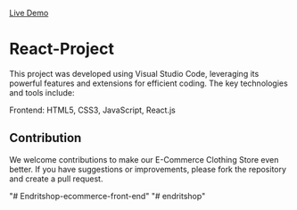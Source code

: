 [Live Demo](https://endrithasani7.github.io/Endritshop-ecommerce-front-end/)

# React-Project

This project was developed using Visual Studio Code, leveraging its powerful features and extensions for efficient coding. The key technologies and tools include:

Frontend: HTML5, CSS3, JavaScript, React.js


## Contribution
We welcome contributions to make our E-Commerce Clothing Store even better. If you have suggestions or improvements, please fork the repository and create a pull request.


"# Endritshop-ecommerce-front-end" 
"# endritshop" 
